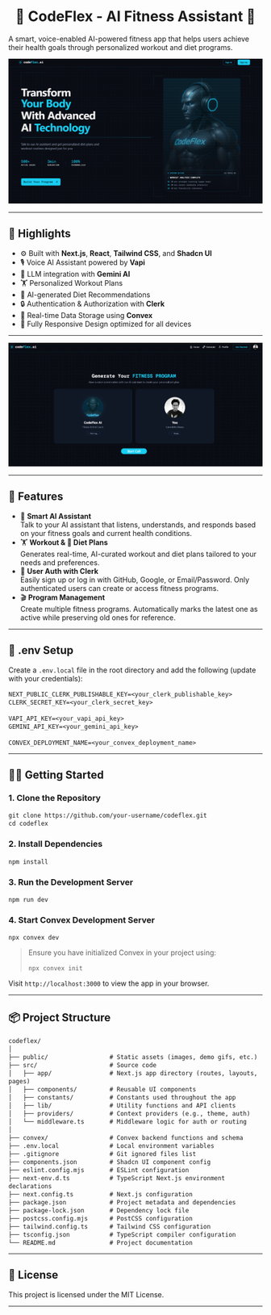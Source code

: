 
<h1 align="center">💪 CodeFlex - AI Fitness Assistant 🤖</h1>

A smart, voice-enabled AI-powered fitness app that helps users achieve their health goals through personalized workout and diet programs.

![Demo Screenshot](public/screenshot.png)

---

## 🚀 Highlights

- ⚙️ Built with **Next.js**, **React**, **Tailwind CSS**, and **Shadcn UI**
- 🎙️ Voice AI Assistant powered by **Vapi**
- 🧠 LLM integration with **Gemini AI**
- 🏋️ Personalized Workout Plans
- 🥗 AI-generated Diet Recommendations
- 🔒 Authentication & Authorization with **Clerk**
- 💾 Real-time Data Storage using **Convex**
- 📱 Fully Responsive Design optimized for all devices

---

![Demo Screenshot](public/screenshot1.png)

---

## 📄 Features
- 🧠 **Smart AI Assistant**  
  Talk to your AI assistant that listens, understands, and responds based on your fitness goals and current health conditions.
- 🏋️ **Workout & 🥗 Diet Plans**  
  Generates real-time, AI-curated workout and diet plans tailored to your needs and preferences.
- 🔐 **User Auth with Clerk**  
  Easily sign up or log in with GitHub, Google, or Email/Password. Only authenticated users can create or access fitness programs.
- 🎬 **Program Management**  
  Create multiple fitness programs. Automatically marks the latest one as active while preserving old ones for reference.


---

## 🔐 .env Setup

Create a `.env.local` file in the root directory and add the following (update with your credentials):

```
NEXT_PUBLIC_CLERK_PUBLISHABLE_KEY=<your_clerk_publishable_key>
CLERK_SECRET_KEY=<your_clerk_secret_key>

VAPI_API_KEY=<your_vapi_api_key>
GEMINI_API_KEY=<your_gemini_api_key>

CONVEX_DEPLOYMENT_NAME=<your_convex_deployment_name>
```

---

## 🧑‍💻 Getting Started

### 1. Clone the Repository

```
git clone https://github.com/your-username/codeflex.git
cd codeflex
```

### 2. Install Dependencies

```
npm install
```

### 3. Run the Development Server

```
npm run dev
```

### 4. Start Convex Development Server

```
npx convex dev
```

> Ensure you have initialized Convex in your project using:
> ```
> npx convex init
> ```

Visit `http://localhost:3000` to view the app in your browser.

---

## 📦 Project Structure

```
codeflex/
│
├── public/                 # Static assets (images, demo gifs, etc.)
├── src/                    # Source code
│   ├── app/                # Next.js app directory (routes, layouts, pages)
│   ├── components/         # Reusable UI components
│   ├── constants/          # Constants used throughout the app
│   ├── lib/                # Utility functions and API clients
│   ├── providers/          # Context providers (e.g., theme, auth)
│   └── middleware.ts       # Middleware logic for auth or routing
│
├── convex/                 # Convex backend functions and schema
├── .env.local              # Local environment variables
├── .gitignore              # Git ignored files list
├── components.json         # Shadcn UI component config
├── eslint.config.mjs       # ESLint configuration
├── next-env.d.ts           # TypeScript Next.js environment declarations
├── next.config.ts          # Next.js configuration
├── package.json            # Project metadata and dependencies
├── package-lock.json       # Dependency lock file
├── postcss.config.mjs      # PostCSS configuration
├── tailwind.config.ts      # Tailwind CSS configuration
├── tsconfig.json           # TypeScript compiler configuration
└── README.md               # Project documentation

```

---

## 📄 License

This project is licensed under the MIT License.

---

